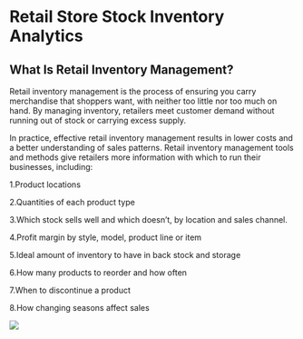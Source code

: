 # Retail Store Stock Inventory Analytics

## What Is Retail Inventory Management?
 Retail inventory management is the process of ensuring you carry merchandise that shoppers want, with neither too little nor too much on hand. By managing inventory, retailers meet customer demand without running out of stock or carrying excess supply.

 In practice, effective retail inventory management results in lower costs and a better understanding of sales patterns. Retail inventory management tools and methods give retailers more information with which to run their businesses, including:

1.Product locations

2.Quantities of each product type

3.Which stock sells well and which doesn’t, by location and sales channel.

4.Profit margin by style, model, product line or item

5.Ideal amount of inventory to have in back stock and storage

6.How many products to reorder and how often

7.When to discontinue a product

8.How changing seasons affect sales




![](https://static01.nyt.com/images/2020/02/16/business/16VIEW/16VIEW-articleLarge.gif?quality=75&auto=webp&disable=upscale)
